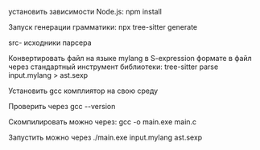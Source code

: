 установить зависимости Node.js:
npm install

Запуск генерации грамматики:
npx tree-sitter generate

src- исходники парсера

Конвертировать файл на языке mylang в S-expression формате в файл через стандартный инструмент библиотеки:
tree-sitter parse input.mylang > ast.sexp

Установить gcc комплиятор на свою среду

Проверить через gcc --version

Скомпилировать можно через:
gcc -o main.exe main.c


Запустить можно через
./main.exe input.mylang ast.sexp




